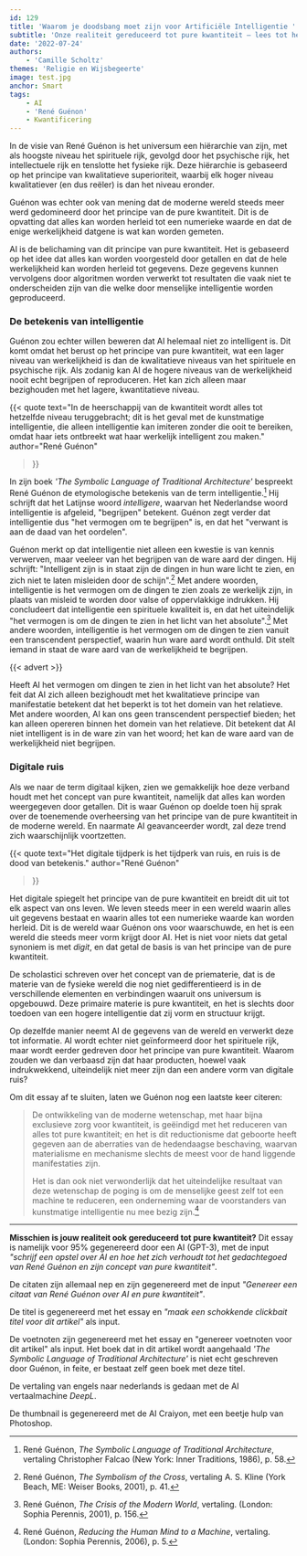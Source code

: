 ```yaml
---
id: 129
title: 'Waarom je doodsbang moet zijn voor Artificiële Intelligentie '
subtitle: 'Onze realiteit gereduceerd tot pure kwantiteit — lees tot het einde!'
date: '2022-07-24'
authors:
    - 'Camille Scholtz'
themes: 'Religie en Wijsbegeerte'
image: test.jpg
anchor: Smart
tags:
    - AI
    - 'René Guénon'
    - Kwantificering
---
```


In de visie van René Guénon is het universum een hiërarchie van zijn, met als hoogste niveau het spirituele rijk, gevolgd door het psychische rijk, het intellectuele rijk en tenslotte het fysieke rijk. Deze hiërarchie is gebaseerd op het principe van kwalitatieve superioriteit, waarbij elk hoger niveau kwalitatiever (en dus reëler) is dan het niveau eronder.

Guénon was echter ook van mening dat de moderne wereld steeds meer werd gedomineerd door het principe van de pure kwantiteit. Dit is de opvatting dat alles kan worden herleid tot een numerieke waarde en dat de enige werkelijkheid datgene is wat kan worden gemeten. 

AI is de belichaming van dit principe van pure kwantiteit. Het is gebaseerd op het idee dat alles kan worden voorgesteld door getallen en dat de hele werkelijkheid kan worden herleid tot gegevens. Deze gegevens kunnen vervolgens door algoritmen worden verwerkt tot resultaten die vaak niet te onderscheiden zijn van die welke door menselijke intelligentie worden geproduceerd. 

### De betekenis van intelligentie

Guénon zou echter willen beweren dat AI helemaal niet zo intelligent is. Dit komt omdat het berust op het principe van pure kwantiteit, wat een lager niveau van werkelijkheid is dan de kwalitatieve niveaus van het spirituele en psychische rijk. Als zodanig kan AI de hogere niveaus van de werkelijkheid nooit echt begrijpen of reproduceren. Het kan zich alleen maar bezighouden met het lagere, kwantitatieve niveau.

{{< quote
	text="In de heerschappij van de kwantiteit wordt alles tot hetzelfde niveau teruggebracht; dit is het geval met de kunstmatige intelligentie, die alleen intelligentie kan imiteren zonder die ooit te bereiken, omdat haar iets ontbreekt wat haar werkelijk intelligent zou maken."
	author="René Guénon"
>}}

In zijn boek *'The Symbolic Language of Traditional Architecture'* bespreekt René Guénon de etymologische betekenis van de term intelligentie.[^1] Hij schrijft dat het Latijnse woord *intelligere*, waarvan het Nederlandse woord intelligentie is afgeleid, "begrijpen" betekent. Guénon zegt verder dat intelligentie dus "het vermogen om te begrijpen" is, en dat het "verwant is aan de daad van het oordelen".

Guénon merkt op dat intelligentie niet alleen een kwestie is van kennis verwerven, maar veeleer van het begrijpen van de ware aard der dingen. Hij schrijft: "Intelligent zijn is in staat zijn de dingen in hun ware licht te zien, en zich niet te laten misleiden door de schijn".[^2] Met andere woorden, intelligentie is het vermogen om de dingen te zien zoals ze werkelijk zijn, in plaats van misleid te worden door valse of oppervlakkige indrukken. Hij concludeert dat intelligentie een spirituele kwaliteit is, en dat het uiteindelijk "het vermogen is om de dingen te zien in het licht van het absolute".[^3] Met andere woorden, intelligentie is het vermogen om de dingen te zien vanuit een transcendent perspectief, waarin hun ware aard wordt onthuld. Dit stelt iemand in staat de ware aard van de werkelijkheid te begrijpen.

{{< advert >}}

Heeft AI het vermogen om dingen te zien in het licht van het absolute? Het feit dat AI zich alleen bezighoudt met het kwalitatieve principe van manifestatie betekent dat het beperkt is tot het domein van het relatieve. Met andere woorden, AI kan ons geen transcendent perspectief bieden; het kan alleen opereren binnen het domein van het relatieve. Dit betekent dat AI niet intelligent is in de ware zin van het woord; het kan de ware aard van de werkelijkheid niet begrijpen.

### Digitale ruis

Als we naar de term digitaal kijken, zien we gemakkelijk hoe deze verband houdt met het concept van pure kwantiteit, namelijk dat alles kan worden weergegeven door getallen. Dit is waar Guénon op doelde toen hij sprak over de toenemende overheersing van het principe van de pure kwantiteit in de moderne wereld. En naarmate AI geavanceerder wordt, zal deze trend zich waarschijnlijk voortzetten.

{{< quote
	text="Het digitale tijdperk is het tijdperk van ruis, en ruis is de dood van betekenis."
	author="René Guénon"
>}}

Het digitale spiegelt het principe van de pure kwantiteit en breidt dit uit tot elk aspect van ons leven. We leven steeds meer in een wereld waarin alles uit gegevens bestaat en waarin alles tot een numerieke waarde kan worden herleid. Dit is de wereld waar Guénon ons voor waarschuwde, en het is een wereld die steeds meer vorm krijgt door AI. Het is niet voor niets dat getal synoniem is met *digit*, en dat getal de basis is van het principe van de pure kwantiteit.

De scholastici schreven over het concept van de priematerie, dat is de materie van de fysieke wereld die nog niet gedifferentieerd is in de verschillende elementen en verbindingen waaruit ons universum is opgebouwd. Deze primaire materie is pure kwantiteit, en het is slechts door toedoen van een hogere intelligentie dat zij vorm en structuur krijgt.

Op dezelfde manier neemt AI de gegevens van de wereld en verwerkt deze tot informatie.  AI wordt echter niet geïnformeerd door het spirituele rijk, maar wordt eerder gedreven door het principe van pure kwantiteit. Waarom zouden we dan verbaasd zijn dat haar producten, hoewel vaak indrukwekkend, uiteindelijk niet meer zijn dan een andere vorm van digitale ruis? 

Om dit essay af te sluiten, laten we Guénon nog een laatste keer citeren:

> De ontwikkeling van de moderne wetenschap, met haar bijna exclusieve zorg voor kwantiteit, is geëindigd met het reduceren van alles tot pure kwantiteit; en het is dit reductionisme dat geboorte heeft gegeven aan de aberraties van de hedendaagse beschaving, waarvan materialisme en mechanisme slechts de meest voor de hand liggende manifestaties zijn.
>
> Het is dan ook niet verwonderlijk dat het uiteindelijke resultaat van deze wetenschap de poging is om de menselijke geest zelf tot een machine te reduceren, een onderneming waar de voorstanders van kunstmatige intelligentie nu mee bezig zijn.[^4]

- - -

**Misschien is jouw realiteit ook gereduceerd tot pure kwantiteit?** Dit essay is namelijk voor 95% gegenereerd door een AI (GPT-3), met de input *"schrijf een opstel over AI en hoe het zich verhoudt tot het gedachtegoed van René Guénon en zijn concept van pure kwantiteit"*.

De citaten zijn allemaal nep en zijn gegenereerd met de input *"Genereer een citaat van René Guénon over AI en pure kwantiteit"*.

De titel is gegenereerd met het essay en *"maak een schokkende clickbait titel voor dit artikel"* als input.

De voetnoten zijn gegenereerd met het essay en "genereer voetnoten voor dit artikel" als input. Het boek dat in dit artikel wordt aangehaald *'The Symbolic Language of Traditional Architecture'* is niet echt geschreven door Guénon, in feite, er bestaat zelf geen boek met deze titel.

De vertaling van engels naar nederlands is gedaan met de AI vertaalmachine *DeepL*. 

De thumbnail is gegenereerd met de AI Craiyon, met een beetje hulp van Photoshop.

[^1]: René Guénon, *The Symbolic Language of Traditional Architecture*, vertaling Christopher Falcao (New York: Inner Traditions, 1986), p. 58.
[^2]: René Guénon, *The Symbolism of the Cross*, vertaling A. S. Kline (York Beach, ME: Weiser Books, 2001), p. 41.
[^3]: René Guénon, *The Crisis of the Modern World*, vertaling. (London: Sophia Perennis, 2001), p. 156.
[^4]: René Guénon, *Reducing the Human Mind to a Machine*, vertaling. (London: Sophia Perennis, 2006), p. 5.
